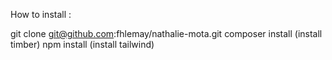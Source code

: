 How to install :

git clone git@github.com:fhlemay/nathalie-mota.git
composer install (install timber)
npm install (install tailwind)
